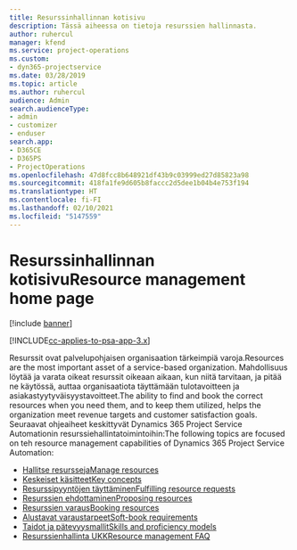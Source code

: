 ```yaml
---
title: Resurssinhallinnan kotisivu
description: Tässä aiheessa on tietoja resurssien hallinnasta.
author: ruhercul
manager: kfend
ms.service: project-operations
ms.custom:
- dyn365-projectservice
ms.date: 03/28/2019
ms.topic: article
ms.author: ruhercul
audience: Admin
search.audienceType:
- admin
- customizer
- enduser
search.app:
- D365CE
- D365PS
- ProjectOperations
ms.openlocfilehash: 47d8fcc8b648921df43b9c03999ed27d85823a98
ms.sourcegitcommit: 418fa1fe9d605b8faccc2d5dee1b04b4e753f194
ms.translationtype: HT
ms.contentlocale: fi-FI
ms.lasthandoff: 02/10/2021
ms.locfileid: "5147559"
---
```

# <a name="resource-management-home-page"></a><span data-ttu-id="1f422-103">Resurssinhallinnan kotisivu</span><span class="sxs-lookup"><span data-stu-id="1f422-103">Resource management home page</span></span>

[!include [banner](../includes/psa-now-project-operations.md)]

[!INCLUDE[cc-applies-to-psa-app-3.x](../includes/cc-applies-to-psa-app-3x.md)]

<span data-ttu-id="1f422-104">Resurssit ovat palvelupohjaisen organisaation tärkeimpiä varoja.</span><span class="sxs-lookup"><span data-stu-id="1f422-104">Resources are the most important asset of a service-based organization.</span></span> <span data-ttu-id="1f422-105">Mahdollisuus löytää ja varata oikeat resurssit oikeaan aikaan, kun niitä tarvitaan, ja pitää ne käytössä, auttaa organisaatiota täyttämään tulotavoitteen ja asiakastyytyväisyystavoitteet.</span><span class="sxs-lookup"><span data-stu-id="1f422-105">The ability to find and book the correct resources when you need them, and to keep them utilized, helps the organization meet revenue targets and customer satisfaction goals.</span></span> <span data-ttu-id="1f422-106">Seuraavat ohjeaiheet keskittyvät Dynamics 365 Project Service Automationin resurssiehallintatoimintoihin:</span><span class="sxs-lookup"><span data-stu-id="1f422-106">The following topics are focused on teh resource management capabilities of Dynamics 365 Project Service Automation:</span></span>

- [<span data-ttu-id="1f422-107">Hallitse resursseja</span><span class="sxs-lookup"><span data-stu-id="1f422-107">Manage resources</span></span>](manage-resources.md)
- [<span data-ttu-id="1f422-108">Keskeiset käsitteet</span><span class="sxs-lookup"><span data-stu-id="1f422-108">Key concepts</span></span>](reports-key-concepts.md)
- [<span data-ttu-id="1f422-109">Resurssipyyntöjen täyttäminen</span><span class="sxs-lookup"><span data-stu-id="1f422-109">Fulfilling resource requests</span></span>](resource-management-fulfill-requests.md)
- [<span data-ttu-id="1f422-110">Resurssien ehdottaminen</span><span class="sxs-lookup"><span data-stu-id="1f422-110">Proposing resources</span></span>](resource-management-propose-resources.md)
- [<span data-ttu-id="1f422-111">Resurssien varaus</span><span class="sxs-lookup"><span data-stu-id="1f422-111">Booking resources</span></span>](resource-management-book-resources-scheduleboard.md)
- [<span data-ttu-id="1f422-112">Alustavat varaustarpeet</span><span class="sxs-lookup"><span data-stu-id="1f422-112">Soft-book requirements</span></span>](resource-management-softbook-requirements.md)
- [<span data-ttu-id="1f422-113">Taidot ja pätevyysmallit</span><span class="sxs-lookup"><span data-stu-id="1f422-113">Skills and proficiency models</span></span>](resource-management-skills-proficiency.md)
- [<span data-ttu-id="1f422-114">Resurssienhallinta UKK</span><span class="sxs-lookup"><span data-stu-id="1f422-114">Resource management FAQ</span></span>](resource-management-faq.md)
